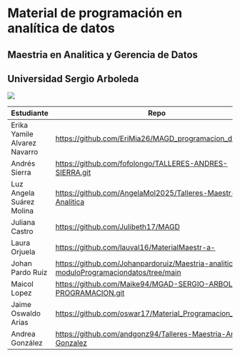 # Material de programación en analítica de datos
## Maestria en Analitica y Gerencia de Datos
## Universidad Sergio Arboleda

<img src="https://encrypted-tbn0.gstatic.com/images?q=tbn:ANd9GcS96-_VunWq1JsXGB67hI70JrXPw7_mMrPm0nObI-RzwrkiRNiB-EnyooiGcIK-sw8zGP0&usqp=CAU">

| Estudiante | Repo |
| ------ | ----------- |
| Erika Yamile Alvarez Navarro | https://github.com/EriMia26/MAGD_programacion_datos.git |
| Andrés Sierra | https://github.com/fofolongo/TALLERES-ANDRES-SIERRA.git |
| Luz Angela Suárez Molina  | https://github.com/AngelaMol2025/Talleres-Maestr-a-Analitica |
| Juliana Castro | https://github.com/Julibeth17/MAGD |
| Laura Orjuela | https://github.com/lauval16/MaterialMaestr-a- |
| Johan Pardo Ruiz | https://github.com/Johanpardoruiz/Maestria-analitica-moduloProgramaciondatos/tree/main |
| Maicol Lopez | https://github.com/Maike94/MGAD-SERGIO-ARBOLEDA-PROGRAMACION.git |
| Jaime Oswaldo Arias | https://github.com/oswar17/Material_Programacion_USA.git |
| Andrea González | https://github.com/andgonz94/Talleres-Maestria-Andrea-Gonzalez |